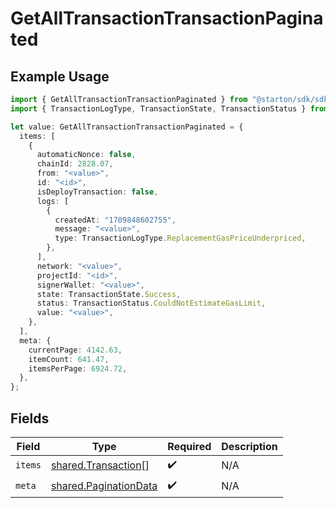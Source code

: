 # GetAllTransactionTransactionPaginated

## Example Usage

```typescript
import { GetAllTransactionTransactionPaginated } from "@starton/sdk/sdk/models/operations";
import { TransactionLogType, TransactionState, TransactionStatus } from "@starton/sdk/sdk/models/shared";

let value: GetAllTransactionTransactionPaginated = {
  items: [
    {
      automaticNonce: false,
      chainId: 2828.07,
      from: "<value>",
      id: "<id>",
      isDeployTransaction: false,
      logs: [
        {
          createdAt: "1709848602755",
          message: "<value>",
          type: TransactionLogType.ReplacementGasPriceUnderpriced,
        },
      ],
      network: "<value>",
      projectId: "<id>",
      signerWallet: "<value>",
      state: TransactionState.Success,
      status: TransactionStatus.CouldNotEstimateGasLimit,
      value: "<value>",
    },
  ],
  meta: {
    currentPage: 4142.63,
    itemCount: 641.47,
    itemsPerPage: 6924.72,
  },
};
```

## Fields

| Field                                                                 | Type                                                                  | Required                                                              | Description                                                           |
| --------------------------------------------------------------------- | --------------------------------------------------------------------- | --------------------------------------------------------------------- | --------------------------------------------------------------------- |
| `items`                                                               | [shared.Transaction](../../../sdk/models/shared/transaction.md)[]     | :heavy_check_mark:                                                    | N/A                                                                   |
| `meta`                                                                | [shared.PaginationData](../../../sdk/models/shared/paginationdata.md) | :heavy_check_mark:                                                    | N/A                                                                   |